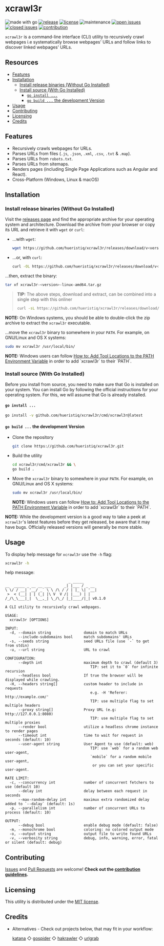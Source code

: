 # xcrawl3r

![made with go](https://img.shields.io/badge/made%20with-Go-0000FF.svg) [![release](https://img.shields.io/github/release/hueristiq/xcrawl3r?style=flat&color=0000FF)](https://github.com/hueristiq/xcrawl3r/releases) [![license](https://img.shields.io/badge/license-MIT-gray.svg?color=0000FF)](https://github.com/hueristiq/xcrawl3r/blob/master/LICENSE) ![maintenance](https://img.shields.io/badge/maintained%3F-yes-0000FF.svg) [![open issues](https://img.shields.io/github/issues-raw/hueristiq/xcrawl3r.svg?style=flat&color=0000FF)](https://github.com/hueristiq/xcrawl3r/issues?q=is:issue+is:open) [![closed issues](https://img.shields.io/github/issues-closed-raw/hueristiq/xcrawl3r.svg?style=flat&color=0000FF)](https://github.com/hueristiq/xcrawl3r/issues?q=is:issue+is:closed) [![contribution](https://img.shields.io/badge/contributions-welcome-0000FF.svg)](https://github.com/hueristiq/xcrawl3r/blob/master/CONTRIBUTING.md)

`xcrawl3r` is a command-line interface (CLI) utility to recursively crawl webpages i.e systematically browse webpages' URLs and follow links to discover linked webpages' URLs.

## Resources

* [Features](#features)
* [Installation](#installation)
	* [Install release binaries (Without Go Installed)](#install-release-binaries-without-go-installed)
	* [Install source (With Go Installed)](#install-source-with-go-installed)
		* [`go install ...`](#go-install)
		* [`go build ...` the development Version](#go-build--the-development-version)
* [Usage](#usage)
* [Contributing](#contributing)
* [Licensing](#licensing)
* [Credits](#credits)

## Features

* Recursively crawls webpages for URLs.
* Parses URLs from files (`.js`, `.json`, `.xml`, `.csv`, `.txt` & `.map`).
* Parses URLs from `robots.txt`.
* Parses URLs from sitemaps.
* Renders pages (including Single Page Applications such as Angular and React).
* Cross-Platform (Windows, Linux & macOS)

## Installation

### Install release binaries (Without Go Installed)

Visit the [releases page](https://github.com/hueristiq/xcrawl3r/releases) and find the appropriate archive for your operating system and architecture. Download the archive from your browser or copy its URL and retrieve it with `wget` or `curl`:

* ...with `wget`:

	```bash
	wget https://github.com/hueristiq/xcrawl3r/releases/download/v<version>/xcrawl3r-<version>-linux-amd64.tar.gz
	```

* ...or, with `curl`:

	```bash
	curl -OL https://github.com/hueristiq/xcrawl3r/releases/download/v<version>/xcrawl3r-<version>-linux-amd64.tar.gz
	```

...then, extract the binary:

```bash
tar xf xcrawl3r-<version>-linux-amd64.tar.gz
```

> **TIP:** The above steps, download and extract, can be combined into a single step with this onliner
> 
> ```bash
> curl -sL https://github.com/hueristiq/xcrawl3r/releases/download/v<version>/xcrawl3r-<version>-linux-amd64.tar.gz | tar -xzv
> ```

**NOTE:** On Windows systems, you should be able to double-click the zip archive to extract the `xcrawl3r` executable.

...move the `xcrawl3r` binary to somewhere in your `PATH`. For example, on GNU/Linux and OS X systems:

```bash
sudo mv xcrawl3r /usr/local/bin/
```

**NOTE:** Windows users can follow [How to: Add Tool Locations to the PATH Environment Variable](https://msdn.microsoft.com/en-us/library/office/ee537574(v=office.14).aspx) in order to add `xcrawl3r` to their `PATH`.

### Install source (With Go Installed)

Before you install from source, you need to make sure that Go is installed on your system. You can install Go by following the official instructions for your operating system. For this, we will assume that Go is already installed.

#### `go install ...`

```bash
go install -v github.com/hueristiq/xcrawl3r/cmd/xcrawl3r@latest
```

#### `go build ...` the development Version

* Clone the repository

	```bash
	git clone https://github.com/hueristiq/xcrawl3r.git 
	```

* Build the utility

	```bash
	cd xcrawl3r/cmd/xcrawl3r && \
	go build .
	```

* Move the `xcrawl3r` binary to somewhere in your `PATH`. For example, on GNU/Linux and OS X systems:

	```bash
	sudo mv xcrawl3r /usr/local/bin/
	```

	**NOTE:** Windows users can follow [How to: Add Tool Locations to the PATH Environment Variable](https://msdn.microsoft.com/en-us/library/office/ee537574(v=office.14).aspx) in order to add `xcrawl3r` to their `PATH`.


**NOTE:** While the development version is a good way to take a peek at `xcrawl3r`'s latest features before they get released, be aware that it may have bugs. Officially released versions will generally be more stable.

## Usage

To display help message for `xcrawl3r` use the `-h` flag:

```bash
xcrawl3r -h
```

help message:

```text
                             _ _____      
__  _____ _ __ __ ___      _| |___ / _ __ 
\ \/ / __| '__/ _` \ \ /\ / / | |_ \| '__|
 >  < (__| | | (_| |\ V  V /| |___) | |   
/_/\_\___|_|  \__,_| \_/\_/ |_|____/|_| v0.1.0

A CLI utility to recursively crawl webpages.

USAGE:
  xcrawl3r [OPTIONS]

INPUT:
  -d, --domain string               domain to match URLs
      --include-subdomains bool     match subdomains' URLs
  -s, --seeds string                seed URLs file (use `-` to get from stdin)
  -u, --url string                  URL to crawl

CONFIGURATION:
      --depth int                   maximum depth to crawl (default 3)
                                       TIP: set it to `0` for infinite recursion
      --headless bool               If true the browser will be displayed while crawling.
  -H, --headers string[]            custom header to include in requests
                                       e.g. -H 'Referer: http://example.com/'
                                       TIP: use multiple flag to set multiple headers
      --proxy string[]              Proxy URL (e.g: http://127.0.0.1:8080)
                                       TIP: use multiple flag to set multiple proxies
      --render bool                 utilize a headless chrome instance to render pages
      --timeout int                 time to wait for request in seconds (default: 10)
      --user-agent string           User Agent to use (default: web)
                                       TIP: use `web` for a random web user-agent,
                                       `mobile` for a random mobile user-agent,
                                        or you can set your specific user-agent.

RATE LIMIT:
  -c, --concurrency int             number of concurrent fetchers to use (default 10)
      --delay int                   delay between each request in seconds
      --max-random-delay int        maximux extra randomized delay added to `--dalay` (default: 1s)
  -p, --parallelism int             number of concurrent URLs to process (default: 10)

OUTPUT:
      --debug bool                  enable debug mode (default: false)
  -m, --monochrome bool             coloring: no colored output mode
  -o, --output string               output file to write found URLs
  -v, --verbosity string            debug, info, warning, error, fatal or silent (default: debug)

```

## Contributing

[Issues](https://github.com/hueristiq/xcrawl3r/issues) and [Pull Requests](https://github.com/hueristiq/xcrawl3r/pulls) are welcome! **Check out the [contribution guidelines](./CONTRIBUTING.md).**

## Licensing

This utility is distributed under the [MIT license](./LICENSE).


## Credits

* Alternatives - Check out projects below, that may fit in your workflow:

	[katana](https://github.com/projectdiscovery/katana) ◇ [gospider](https://github.com/jaeles-project/gospider) ◇ [hakrawler](https://github.com/hakluke/hakrawler) ◇ [urlgrab](https://github.com/IAmStoxe/urlgrab)